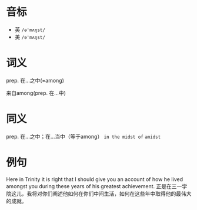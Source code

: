 # 音标

- 英 `/ə'mʌŋst/`
- 美 `/ə'mʌŋst/`

# 词义

prep. 在…之中(=among)




来自among(prep. 在…中)

# 同义

prep. 在…之中；在…当中（等于among）
`in the midst of` `amidst`

# 例句

Here in Trinity it is right that I should give you an account of how he lived amongst you during these years of his greatest achievement.
正是在三一学院这儿，我将对你们阐述他如何在你们中间生活，如何在这些年中取得他的最伟大的成就。


